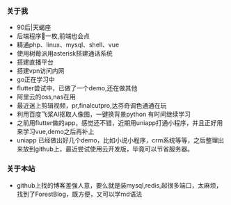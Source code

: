 ### 关于我  
- 90后|天蝎座
- 后端程序🐶一枚,前端也会点
- 精通php、linux、mysql、shell、vue
- 使用树莓派用asterisk搭建通话系统
- 搭建直播平台
- 搭建vpn访问内网
- go正在学习中 
- flutter尝试中，已做了一个demo,还在做其他
- 阿里云的oss,nas在用
- 最近迷上剪辑视频，pr,finalcutpro,达芬奇调色通通在玩
- 利用百度飞桨AI抠取人像图，一键换背景python 有时间继续学习  
- 之前用flutter做的app，感觉还不错，近期用uniapp打通小程序，并且正好用来学习vue,demo之后再补上
- uniapp 已经做出好几个demo，比如小说小程序，crm系统等等，之后整理出来放到github上，最近尝试使用云开发版，毕竟可以节省服务器。  

### 关于本站
- github上找的博客差强人意，要么就是装mysql,redis,起很多端口，太麻烦，找到了ForestBlog，既方便，又可以学md语法

